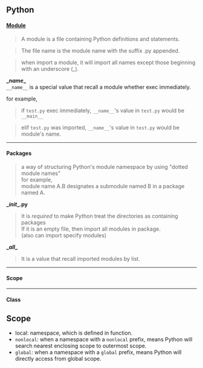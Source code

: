 ## Python ##

#### [Module](https://docs.python.org/3/tutorial/modules.html) ####

> A module is a file containing Python definitions and statements.  

> The file name is the module name with the suffix .py appended.

> when import a module, it will import all names except those beginning with an underscore (\_).  

**\__name__**  
`__name__` is a special value that recall a module whether exec immediately.  

for example,  
> if `test.py` exec immediately, `__name__`'s value in `test.py` would be `__main__`  

> elif `test.py` was imported, `__name__`'s value in `test.py` would be module's name.  

-----

#### Packages ####

> a way of structuring Python's module namespace by using "dotted module names"  
for example,  
module name A.B designates a submodule named B in a package named A.  

**\__init__.py**  
> It is *required* to make Python treat the directories as containing packages  
> If it is an empty file, then import all modules in package.  
(also can import specify modules) 

**\__all__**  
> It is a value that recall imported modules by list.  

-----

#### Scope ####




-----

#### Class ####

## Scope

* local: namespace, which is defined in function.  
* `nonlocal`: when a namespace with a `nonlocal` prefix, means Python will search 
nearest enclosing scope to outermost scope.
* `global`: when a namespace with a `global` prefix, means Python will directly 
access from global scope.








